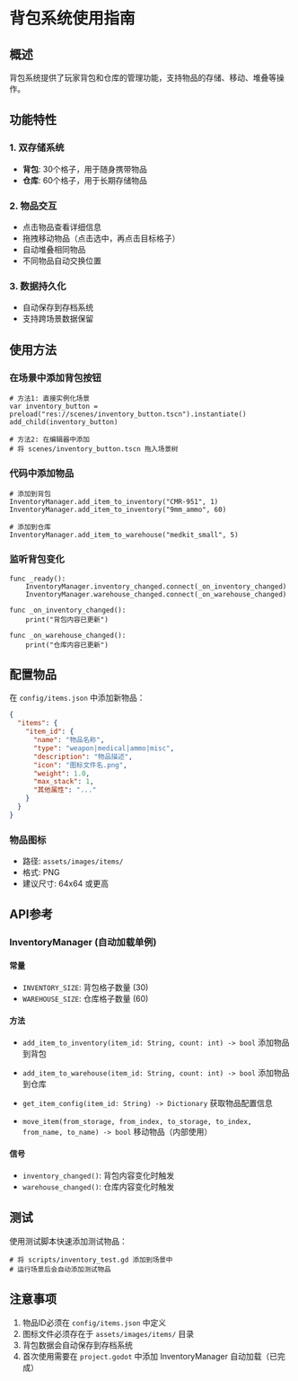 # 背包系统使用指南

## 概述
背包系统提供了玩家背包和仓库的管理功能，支持物品的存储、移动、堆叠等操作。

## 功能特性

### 1. 双存储系统
- **背包**: 30个格子，用于随身携带物品
- **仓库**: 60个格子，用于长期存储物品

### 2. 物品交互
- 点击物品查看详细信息
- 拖拽移动物品（点击选中，再点击目标格子）
- 自动堆叠相同物品
- 不同物品自动交换位置

### 3. 数据持久化
- 自动保存到存档系统
- 支持跨场景数据保留

## 使用方法

### 在场景中添加背包按钮

```gdscript
# 方法1: 直接实例化场景
var inventory_button = preload("res://scenes/inventory_button.tscn").instantiate()
add_child(inventory_button)

# 方法2: 在编辑器中添加
# 将 scenes/inventory_button.tscn 拖入场景树
```

### 代码中添加物品

```gdscript
# 添加到背包
InventoryManager.add_item_to_inventory("CMR-951", 1)
InventoryManager.add_item_to_inventory("9mm_ammo", 60)

# 添加到仓库
InventoryManager.add_item_to_warehouse("medkit_small", 5)
```

### 监听背包变化

```gdscript
func _ready():
    InventoryManager.inventory_changed.connect(_on_inventory_changed)
    InventoryManager.warehouse_changed.connect(_on_warehouse_changed)

func _on_inventory_changed():
    print("背包内容已更新")

func _on_warehouse_changed():
    print("仓库内容已更新")
```

## 配置物品

在 `config/items.json` 中添加新物品：

```json
{
  "items": {
    "item_id": {
      "name": "物品名称",
      "type": "weapon|medical|ammo|misc",
      "description": "物品描述",
      "icon": "图标文件名.png",
      "weight": 1.0,
      "max_stack": 1,
      "其他属性": "..."
    }
  }
}
```

### 物品图标
- 路径: `assets/images/items/`
- 格式: PNG
- 建议尺寸: 64x64 或更高

## API参考

### InventoryManager (自动加载单例)

#### 常量
- `INVENTORY_SIZE`: 背包格子数量 (30)
- `WAREHOUSE_SIZE`: 仓库格子数量 (60)

#### 方法
- `add_item_to_inventory(item_id: String, count: int) -> bool`
  添加物品到背包

- `add_item_to_warehouse(item_id: String, count: int) -> bool`
  添加物品到仓库

- `get_item_config(item_id: String) -> Dictionary`
  获取物品配置信息

- `move_item(from_storage, from_index, to_storage, to_index, from_name, to_name) -> bool`
  移动物品（内部使用）

#### 信号
- `inventory_changed()`: 背包内容变化时触发
- `warehouse_changed()`: 仓库内容变化时触发

## 测试

使用测试脚本快速添加测试物品：

```gdscript
# 将 scripts/inventory_test.gd 添加到场景中
# 运行场景后会自动添加测试物品
```

## 注意事项

1. 物品ID必须在 `config/items.json` 中定义
2. 图标文件必须存在于 `assets/images/items/` 目录
3. 背包数据会自动保存到存档系统
4. 首次使用需要在 `project.godot` 中添加 InventoryManager 自动加载（已完成）
